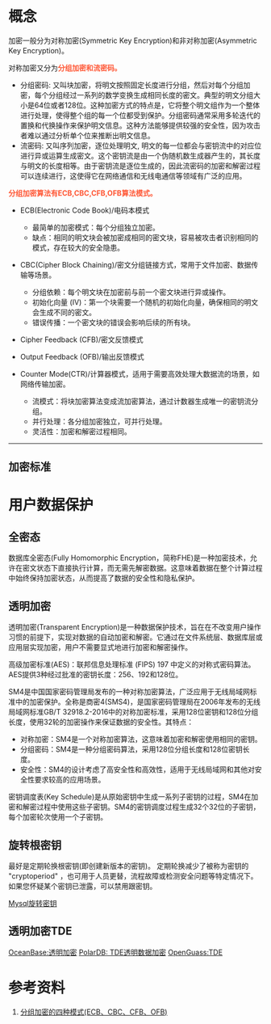 # 概念
加密一般分为对称加密(Symmetric Key Encryption)和非对称加密(Asymmetric Key Encryption)。

对称加密又分为<b><font color=ff5533>分组加密和流密码。</font></b>

- 分组密码: 又叫块加密，将明文按照固定长度进行分组，然后对每个分组加密，每个分组经过一系列的数学变换生成相同长度的密文。典型的明文分组大小是64位或者128位。这种加密方式的特点是，它将整个明文组作为一个整体进行处理，使得整个组的每一个位都受到保护。分组密码通常采用多轮迭代的置换和代换操作来保护明文信息。这种方法能够提供较强的安全性，因为攻击者难以通过分析单个位来推断出明文信息。
- 流密码: 又叫序列加密，逐位处理明文, 明文的每一位都会与密钥流中的对应位进行异或运算生成密文。这个密钥流是由一个伪随机数生成器产生的，其长度与明文的长度相等。由于密钥流是逐位生成的，因此流密码的加密和解密过程可以连续进行，这使得它在网络通信和无线电通信等领域有广泛的应用。

<b><font color=ff5533>分组加密算法有ECB,CBC,CFB,OFB算法模式。</font></b>

- ECB(Electronic Code Book)/电码本模式
  - 最简单的加密模式：每个分组独立加密。
  - 缺点：相同的明文块会被加密成相同的密文块，容易被攻击者识别相同的模式，存在较大的安全隐患。
- CBC(Cipher Block Chaining)/密文分组链接方式，常用于文件加密、数据传输等场景。
  - 分组依赖：每个明文块在加密前与前一个密文块进行异或操作。
  - 初始化向量 (IV)：第一个块需要一个随机的初始化向量，确保相同的明文会生成不同的密文。
  - 错误传播：一个密文块的错误会影响后续的所有块。

- Cipher Feedback (CFB)/密文反馈模式
- Output Feedback (OFB)/输出反馈模式
- Counter Mode(CTR)/计算器模式，适用于需要高效处理大数据流的场景，如网络传输加密。
  - 流模式：将块加密算法变成流加密算法，通过计数器生成唯一的密钥流分组。
  - 并行处理：各分组加密独立，可并行处理。
  - 灵活性：加密和解密过程相同。

---

## 加密标准

# 用户数据保护
## 全密态
数据库全密态(Fully Homomorphic Encryption，简称FHE)是一种加密技术，允许在密文状态下直接执行计算，而无需先解密数据。这意味着数据在整个计算过程中始终保持加密状态，从而提高了数据的安全性和隐私保护。

## 透明加密
透明加密(Transparent Encryption)是一种数据保护技术，旨在在不改变用户操作习惯的前提下，实现对数据的自动加密和解密。它通过在文件系统层、数据库层或应用层实现加密，用户不需要显式地进行加密和解密操作。


高级加密标准(AES)：联邦信息处理标准 (FIPS) 197 中定义的对称式密码算法。AES提供3种经过批准的密钥长度：256、192和128位。

SM4是中国国家密码管理局发布的一种对称加密算法，广泛应用于无线局域网标准中的加密保护。全称是商密4(SMS4)，是国家密码管理局在2006年发布的无线局域网标准GB/T 32918.2-2016中的对称加密标准，采用128位密钥和128位分组长度，使用32轮的加密操作来保证数据的安全性。其特点：
- 对称加密：SM4是一个对称加密算法，这意味着加密和解密使用相同的密钥。
- 分组密码：SM4是一种分组密码算法，采用128位分组长度和128位密钥长度。
- 安全性：SM4的设计考虑了高安全性和高效性，适用于无线局域网和其他对安全性要求较高的应用场景。

密钥调度表(Key Schedule)是从原始密钥中生成一系列子密钥的过程，SM4在加密和解密过程中使用这些子密钥。SM4的密钥调度过程生成32个32位的子密钥，每个加密轮次使用一个子密钥。


## 旋转根密钥

最好是定期轮换根密钥(即创建新版本的密钥)。 定期轮换减少了被称为密钥的 "cryptoperiod" ，也可用于人员更替，流程故障或检测安全问题等特定情况下。如果您怀疑某个密钥已泄露，可以禁用跟密钥。



[Mysql旋转密钥](../../MySQL/00_Overview.md#主密钥轮换)

## 透明加密TDE
[OceanBase:透明加密](https://www.oceanbase.com/docs/common-oceanbase-database-cn-10000000001698734)
[PolarDB: TDE透明数据加密](https://docs.polardbpg.com/1714370867366/features/v11/security/tde.html)
[OpenGuass:TDE](https://docs-opengauss.osinfra.cn/zh/docs/3.0.0/docs/Developerguide/%E8%AE%BE%E7%BD%AE%E9%80%8F%E6%98%8E%E6%95%B0%E6%8D%AE%E5%8A%A0%E5%AF%86_TDE.html)

# 参考资料
1. [分组加密的四种模式(ECB、CBC、CFB、OFB)](https://www.cnblogs.com/yanzi-meng/p/9640578.html)
